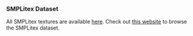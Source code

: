 
### SMPLitex Dataset

All SMPLitex textures are available [here](https://github.com/dancasas/dancasas.github.io/tree/master/projects/SMPLitex/SMPLitex-dataset/textures). Check out <a href="https://dancasas.github.io/projects/SMPLitex/SMPLitex-dataset.html">this website</a> to browse the SMPLitex dataset.


